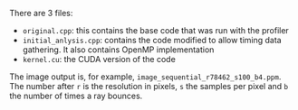 There are 3 files:

* `original.cpp`: this contains the base code that was run with the profiler
* `initial_anlysis.cpp`: contains the code modified to allow timing data gathering. It also contains OpenMP implementation
* `kernel.cu`: the CUDA version of the code

The image output is, for example, `image_sequential_r78462_s100_b4.ppm`. The number after `r` is the resolution in pixels, `s` the samples per pixel and `b` the number of times a ray bounces.